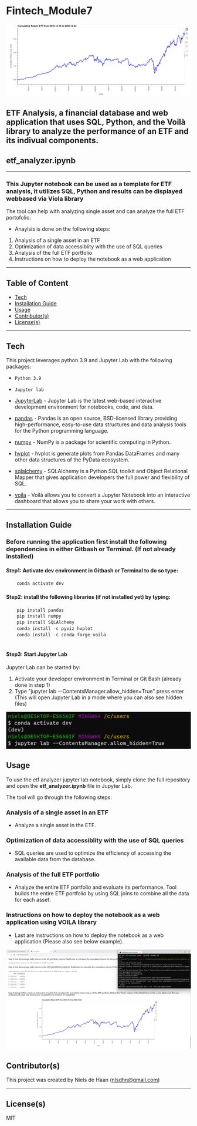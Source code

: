 # Fintech_Module7


![ETF_Returns_Analyzer.jpg](https://github.com/nielsdehaan1977/Fintech_Module7/blob/main/Images/ETF_Returns_Analyzer.jpg)

## ETF Analysis, a financial database and web application that uses SQL, Python, and the Voilà library to analyze the performance of an ETF and its indivual components.

## etf_analyzer.ipynb
---

### This Jupyter notebook can be used as a template for ETF analysis, it utilizes SQL, Python and results can be displayed webbased via Viola library

The tool can help with analyzing single asset and can analyze the full ETF portofolio. 
* Anaylsis is done on the following steps: 
1. Analysis of a single asset in an ETF
2. Optimization of data accessiblity with the use of SQL queries
3. Analysis of the full ETF portfolio
4. Instructions on how to deploy the notebook as a web application


---
## Table of Content

- [Tech](#technologies)
- [Installation Guide](#installation-guide)
- [Usage](#usage)
- [Contributor(s)](#contributor(s))
- [License(s)](#license(s))

---
## Tech

This project leverages python 3.9 and Jupyter Lab with the following packages:

* `Python 3.9`
* `Jupyter lab`

* [JupyterLab](https://jupyter.org/) - Jupyter Lab is the latest web-based interactive development environment for notebooks, code, and data.

* [pandas](https://pandas.pydata.org/pandas-docs/stable/index.html) - Pandas is an open source, BSD-licensed library providing high-performance, easy-to-use data structures and data analysis tools for the Python programming language.

* [numpy](https://numpy.org/doc/stable/index.html) - NumPy is a package for scientific computing in Python.

* [hvplot](https://hvplot.holoviz.org/user_guide/Plotting.html) - hvplot is generate plots from Pandas DataFrames and many other data structures of the PyData ecosystem.

* [sqlalchemy](https://www.sqlalchemy.org/) - SQLAlchemy is a Python SQL toolkit and Object Relational Mapper that gives application developers the full power and flexibility of SQL.

* [voila](https://voila.readthedocs.io/en/stable/index.html) - Voilà allows you to convert a Jupyter Notebook into an interactive dashboard that allows you to share your work with others.
---

## Installation Guide

### Before running the application first install the following dependencies in either Gitbash or Terminal. (If not already installed)

#### Step1: Activate dev environment in Gitbash or Terminal to do so type:
```python
    conda activate dev
```
#### Step2: install the following libraries (if not installed yet) by typing:
```python
    pip install pandas
    pip install numpy
    pip install SQLAlchemy
    conda install -c pyviz hvplot
    conda install -c conda-forge voila  
    
```
#### Step3: Start Jupyter Lab
Jupyter Lab can be started by:
1. Activate your developer environment in Terminal or Git Bash (already done in step 1)
2. Type "jupyter lab --ContentsManager.allow_hidden=True" press enter (This will open Jupyter Lab in a mode where you can also see hidden files)

![JupyterLab](https://github.com/nielsdehaan1977/Fintech_Module7/blob/main/Images/JupyterLab.PNG)


## Usage

To use the etf analyzer jupyter lab notebook, simply clone the full repository and open the **etf_analyzer.ipynb** file in Jupyter Lab. 

The tool will go through the following steps:

### Analysis of a single asset in an ETF
* Analyze a single asset in the ETF. 

### Optimization of data accessiblity with the use of SQL queries
* SQL queries are used to optimize the efficiency of accessing the available data from the database.

### Analysis of the full ETF portfolio
* Analyze the entire ETF portfolio and evaluate its performance. Tool builds the entire ETF portfolio by using SQL joins to combine all the data for each asset.

### Instructions on how to deploy the notebook as a web application using VOILA library
* Last are instructions on how to deploy the notebook as a web application (Please also see below example). 

![Voila_Screenshot_and_Terminal.jpg](https://github.com/nielsdehaan1977/Fintech_Module7/blob/main/Images/Voila_Screenshot_and_Terminal.jpg)

## Contributor(s)

This project was created by Niels de Haan (nlsdhn@gmail.com)

---

## License(s)

MIT
